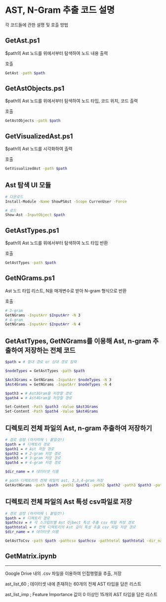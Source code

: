# AST, N-Gram 추출 코드 설명

각 코드들에 관한 설명 및 호출 방법

## GetAst.ps1

\$path의 Ast 노드를 위에서부터 탐색하여 노드 내용 출력

호출
```bash
GetAst -path $path
```

## GetAstObjects.ps1

\$path의 Ast 노드를 위에서부터 탐색하여 노드 타입, 코드 위치, 코드 출력

호출
```bash
GetAstObjects -path $path
```

## GetVisualizedAst.ps1

\$path의 Ast 노드를 시각화하여 출력

호출
```bash
GetVisualizedAst -path $path
```

## Ast 탐색 UI 모듈

```bash
# 다운로드
Install-Module -Name ShowPSAst -Scope CurrenUser -Force

# 로드
Show-Ast -InputObject $path
```

## GetAstTypes.ps1

\$path의 Ast 노드를 위에서부터 탐색하여 노드 타입 반환

호출
```bash
GetAstTypes -path $path
```

## GetNGrams.ps1

Ast 노드 타입 리스트, N을 매개변수로 받아 N-gram 형식으로 반환

호출 
```bash
# 3-gram
GetNGrams -InputArr $InputArr -N 3
# 4-gram
GetNGrams -InputArr $InputArr -N 4
```

## GetAstTypes, GetNGrams를 이용해 Ast, n-gram 추출하여 저장하는 전체 코드

```bash
$path = # 절대 경로 or 상대 경로 입력

$nodeTypes = GetAstTypes -path $path

$Ast3Grams = GetNGrams -InputArr $nodeTypes -N 3
$Ast4Grams = GetNGrams -InputArr $nodeTypes -N 4

$path3 = # Ast3Gram을 저장할 경로
$path4 = # Ast4Gram을 저장할 경로

Set-Content -Path $path3 -Value $Ast3Grams
Set-Content -Path $path4 -Value $Ast4Grams
```

## 디렉토리 전체 파일의 Ast, n-gram 추출하여 저장하기
```bash
# 경로 설정 (마지막에 \ 붙일것!)
$path = # 디렉토리 경로
$path1 = # Ast 저장 경로
$path2 = # 2-gram 저장 경로
$path3 = # 3-gram 저장 경로
$path4 = # 4-gram 저장 경로

$dir_name = # 데이터셋 이름

# path 디렉토리의 전체 파일의 ast, 2,3,4-gram 저장
GetAstNGrams -path $path -path1 $path1 -path2 $path2 -path3 $path3 -path4 $path4 -dir_name $dir_name
```

## 디렉토리 전체 파일의 Ast 특성 csv파일로 저장
```bash
# 경로 설정 (마지막에 \ 붙일것!)
$path = # 디렉토리 경로
$pathcsv = # 각 스크립트별 Ast Ojbect 특성 추출 csv 파일 저장 경로
$pathtotal = # 전체 디렉토리의 Ast 깊이 특성 추출 csv 파일 저장 경로
$dir_name = # 데이터셋 이름

GetAstToCsv -path $path -pathcsv $pathcsv -pathtotal $pathtotal -dir_name $dir_name
```

## GetMatrix.ipynb
-----
Google Drive 내의 .csv 파일을 이용하여 인접행렬을 추출, 저장

ast_list_60 ; 데이터셋 내에 존재하는 60개의 전체 AST 타입을 담은 리스트

ast_list_imp ; Feature Importance 값이 0 이상인 15개의 AST 타입을 담은 리스트
